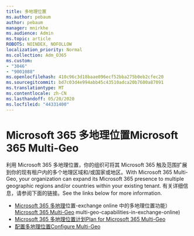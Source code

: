 ```yaml
---
title: 多地理位置
ms.author: pebaum
author: pebaum
manager: mnirkhe
ms.audience: Admin
ms.topic: article
ROBOTS: NOINDEX, NOFOLLOW
localization_priority: Normal
ms.collection: Adm_O365
ms.custom:
- "3046"
- "9001088"
ms.openlocfilehash: 410c96c3d18baae096ecf52bba275b0eb2cfec20
ms.sourcegitcommit: bd7c03d4e994abb45c43510adca20b7600a87091
ms.translationtype: MT
ms.contentlocale: zh-CN
ms.lasthandoff: 05/20/2020
ms.locfileid: "44331400"
---
```

# <a name="microsoft-365-multi-geo"></a><span data-ttu-id="40054-102">Microsoft 365 多地理位置</span><span class="sxs-lookup"><span data-stu-id="40054-102">Microsoft 365 Multi-Geo</span></span>

<span data-ttu-id="40054-103">利用 Microsoft 365 多地理位置，你的组织可将其 Microsoft 365 触及范围扩展到你的现有租户内的多个地理区域和/或国家或地区。</span><span class="sxs-lookup"><span data-stu-id="40054-103">With Microsoft 365 Multi-Geo, your organization can expand its Microsoft 365 presence to multiple geographic regions and/or countries within your existing tenant.</span></span> <span data-ttu-id="40054-104">有关详细信息，请参阅下面的链接。</span><span class="sxs-lookup"><span data-stu-id="40054-104">See the links below for more information.</span></span>

- <span data-ttu-id="40054-105">[Microsoft 365 多地理](https://docs.microsoft.com/office365/enterprise/office-365-multi-geo)位置-exchange online 中的多地理位置功能）</span><span class="sxs-lookup"><span data-stu-id="40054-105">[Microsoft 365 Multi-Geo](https://docs.microsoft.com/office365/enterprise/office-365-multi-geo) multi-geo-capabilities-in-exchange-online)</span></span>
- [<span data-ttu-id="40054-106">Microsoft 365 多地理位置计划</span><span class="sxs-lookup"><span data-stu-id="40054-106">Plan for Microsoft 365 Multi-Geo</span></span>](https://docs.microsoft.com/office365/enterprise/plan-for-multi-geo)
- [<span data-ttu-id="40054-107">配置多地理位置</span><span class="sxs-lookup"><span data-stu-id="40054-107">Configure Multi-Geo</span></span>](https://docs.microsoft.com/office365/enterprise/multi-geo-tenant-configuration)
